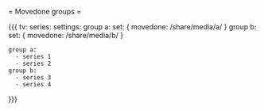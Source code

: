 = Movedone groups =

{{{
tv:
  series:
    settings:
      group a:
        set: { movedone: /share/media/a/ }
      group b:
        set: { movedone: /share/media/b/ }

    group a:
      - series 1
      - series 2
    group b:
      - series 3
      - series 4
}}}

